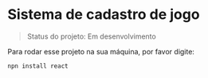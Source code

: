 <h1> Sistema de cadastro de jogo </h1>

> Status do projeto: Em desenvolvimento

Para rodar esse projeto na sua máquina, por favor digite: 

```
npn install react
```
